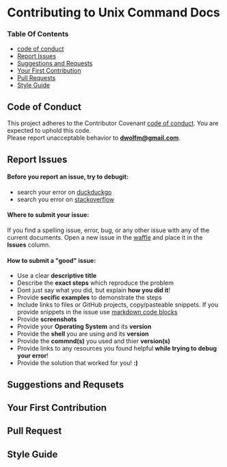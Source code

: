 Contributing to Unix Command Docs
=================================

### Table Of Contents
* [code of conduct](#code-of-conduct)  
* [Report Issues](#report-issues)  
* [Suggestions and Requests](#suggestions-and-requset)  
* [Your First Contribution](#your-first-contribution)  
* [Pull Requests](#pull-requests)
* [Style Guide](#style-guide)  

## Code of Conduct
This project adheres to the Contributor Covenant [code of conduct](CONDUCT.md). You are expected to uphold this code.  
Please report unacceptable behavior to **dwolfm@gmail.com**.

## Report Issues
#### Before you report an issue, try to debugit:
* search your error on [duckduckgo](https://duckduckgo.com)  
* search you error on [stackoverflow](http://stackoverflow.com/)  

#### Where to submit your issue:
If you find a spelling issue, error, bug, or any other issue with any of the current documents. Open a new issue in the [waffle](https://waffle.io/slugbyte/unix-cmds) and place it in the **Issues** column.  

#### How to submit a "good" issue:
* Use a clear **descriptive title**
* Describe the **exact steps** which reproduce the problem
 * Dont just say what you did, but explain **how you did it**! 
* Provide **secific examples** to demonstrate the steps
 *  Include links to files or GitHub projects, copy/pasteable snippets. If you provide snippets in the issue use [markdown code blocks](https://help.github.com/articles/basic-writing-and-formatting-syntax/#quoting-code)
* Provide **screenshots**
* Provide your **Operating System** and its **version**
* Provide the **shell** you are using and its **version**
* Provide the **commnd(s)** you used and thier **version(s)**
* Provide links to any resources you found helpful **while trying to debug your error**!
 * Provide the solution that worked for you! **:)**
 
## Suggestions and Requsets
## Your First Contribution
## Pull Request
## Style Guide
